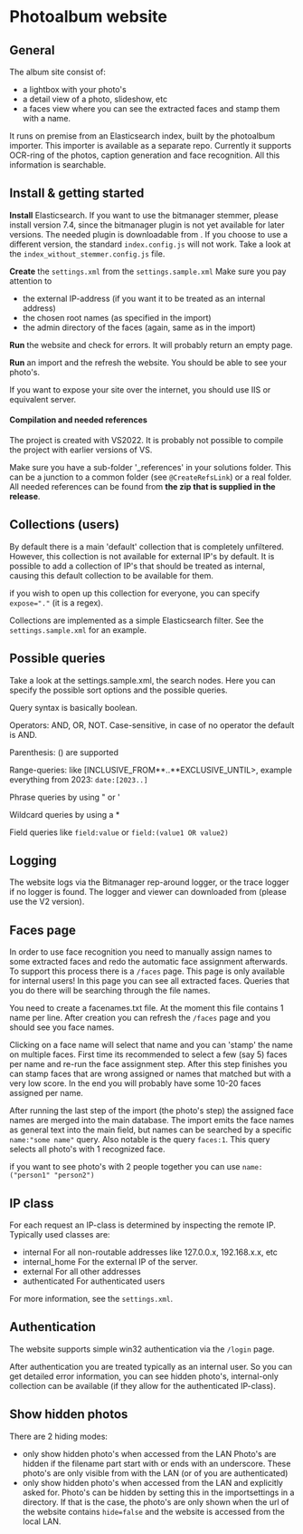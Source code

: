 # Photoalbum website

## General

The album site consist of:

- a lightbox with your photo's
- a detail view of a photo, slideshow, etc
- a faces view where you can see the extracted faces and stamp them with a name.

It runs on premise from an Elasticsearch index, built by the photoalbum importer. This importer is available as a separate repo.
Currently it supports OCR-ring of the photos, caption generation and face recognition. All this information is searchable.



## Install & getting started

**Install** Elasticsearch.
If you want to use the bitmanager stemmer, please install version 7.4, since the bitmanager plugin is not yet available for later versions.
The needed plugin is downloadable from [](https://bitmanager.nl/es/7.4.0/).
If you choose to use a different version, the standard `index.config.js` will not work. Take a look at the `index_without_stemmer.config.js` file.

**Create** the `settings.xml` from the `settings.sample.xml`
Make sure you pay attention to 

- the external IP-address (if you want it to be treated as an internal address)
- the chosen root names (as specified in the import)
- the admin directory of the faces (again, same as in the import) 

**Run** the website and check for errors. It will probably return an empty page.

**Run** an import and the refresh the website. You should be able to see your photo's.

If you want to expose your site over the internet, you should use IIS or equivalent server.

#### Compilation and needed references

The project is created with VS2022. It is probably not possible to compile the project with earlier versions of VS.

Make sure you have a sub-folder '_references' in your solutions folder. This can be a junction to a common folder (see `@CreateRefsLink`) or a real folder.
All needed references can be found from **the zip that is supplied in the release**.



## Collections (users)

By default there is a main 'default' collection that is completely unfiltered. However, this collection is not available for external IP's by default. It is possible to add a collection of IP's that should be treated as internal, causing this default collection to be available for them.

if you wish to open up this collection for everyone, you can specify `expose="."` (it is a regex).

Collections are implemented as a simple Elasticsearch filter. See the `settings.sample.xml` for an example.



## Possible queries

Take a look at the settings.sample.xml, the search nodes. Here you can specify the possible sort options and the possible queries. 

Query syntax is basically boolean.

Operators: AND, OR, NOT. Case-sensitive, in case of no operator the default is AND.

Parenthesis: () are supported

Range-queries: like [INCLUSIVE_FROM**..**EXCLUSIVE_UNTIL>, example everything from 2023: `date:[2023..]`

Phrase queries by using " or '

Wildcard queries by using a *

Field queries like `field:value` or `field:(value1 OR value2)`



## Logging

The website logs via the Bitmanager rep-around logger, or the trace logger if no logger is found. The logger and viewer can downloaded from [](https://bitmanager.nl/distrib/) (please use the V2 version).



## Faces page

In order to use face recognition you need to manually assign names to some extracted faces and redo the automatic face assignment afterwards. To support this process there is a `/faces` page. This page is only available for internal users! In this page you can see all extracted faces. Queries that you do there will be searching through the file names. 

You need to create a facenames.txt file. At the moment this file contains 1 name per line. After creation you can refresh the `/faces` page and you should see you face names.

Clicking on a face name will select that name and you can 'stamp' the name on multiple faces. First time its recommended to select a few (say 5) faces per name and re-run the face assignment step. After this step finishes you can stamp faces that are wrong assigned or names that matched but with a very low score. In the end you will probably have some 10-20 faces assigned per name.

After running the last step of the import (the photo's step) the assigned face names are merged into the main database. The import emits the face names as general text into the main field, but names can be searched by a specific `name:"some name"` query. Also notable is the query `faces:1`. This query selects all photo's with 1 recognized face.

if you want to see photo's with 2 people together you can use `name:("person1" "person2")`



## IP class

For each request an IP-class is determined by inspecting the remote IP. Typically used classes are:

- internal
  For all non-routable addresses like 127.0.0.x, 192.168.x.x, etc
- internal_home
  For the external IP of the server.
- external
  For all other addresses
- authenticated
  For authenticated users

For more information, see the `settings.xml`.



## Authentication

The website supports simple win32 authentication via the `/login` page.

After authentication you are treated typically as an internal user. So you can get detailed error information, you can see hidden photo's, internal-only collection can be available (if they allow for the authenticated IP-class).



## Show hidden photos

There are 2 hiding modes:

- only show hidden photo's when accessed from the LAN
  Photo's are hidden if the filename part start with or ends with an underscore.
  These photo's are only visible from with the LAN (or of you are authenticated)
-  only show hidden photo's when accessed from the LAN and explicitly asked for.
  Photo's can be hidden by setting this in the importsettings in a directory. If that is the case, the photo's are only shown when the url of the website contains `hide=false` and the website is accessed from the local LAN.



